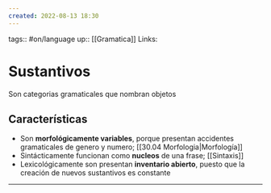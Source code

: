 ```yaml
---
created: 2022-08-13 18:30
---
```

tags:: #on/language 
up:: [[Gramatica]]
Links: 
# Sustantivos
Son categorias gramaticales que nombran objetos

## Características
- Son **morfológicamente variables**, porque presentan accidentes gramaticales de genero y numero; [[30.04 Morfologia|Morfología]]
- Sintácticamente funcionan como **nucleos** de una frase; [[Sintaxis]]
- Lexicológicamente son presentan **inventario abierto**, puesto que la creación de nuevos sustantivos es constante
___
